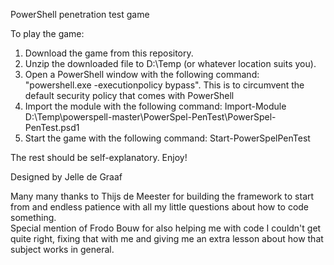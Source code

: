 PowerShell penetration test game  
  
To play the game:  
1) Download the game from this repository.  
2) Unzip the downloaded file to D:\Temp (or whatever location suits you).  
3) Open a PowerShell window with the following command: "powershell.exe -executionpolicy bypass". This is to circumvent the default security policy that comes with PowerShell
4) Import the module with the following command: Import-Module D:\Temp\powerspell-master\PowerSpel-PenTest\PowerSpel-PenTest.psd1  
5) Start the game with the following command: Start-PowerSpelPenTest  

The rest should be self-explanatory. Enjoy!


Designed by Jelle de Graaf  

Many many thanks to Thijs de Meester for building the framework to start from and endless patience with all my little questions about how to code something.  
Special mention of Frodo Bouw for also helping me with code I couldn't get quite right, fixing that with me and giving me an extra lesson about how that subject works in general.
